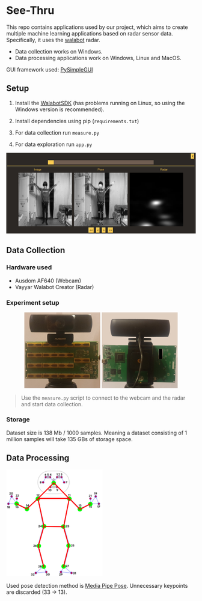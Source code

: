 # See-Thru

This repo contains applications used by our project, which aims to create multiple machine learning applications based on radar sensor data. Specifically, it uses the [walabot](https://walabot.com/makers) radar.

* Data collection works on Windows.
* Data processing applications work on Windows, Linux and MacOS.

GUI framework used: [PySimpleGUI](https://github.com/PySimpleGUI/PySimpleGUI)

## Setup

1. Install the [WalabotSDK](https://walabot.com/getting-started) (has problems running on Linux, so using the Windows version is recommended).

2. Install dependencies using pip (`requirements.txt`)

3. For data collection run `measure.py`

4. For data exploration run `app.py`  

<img src="./res/app.png">

## Data Collection

### Hardware used

- Ausdom AF640 (Webcam)
- Vayyar Walabot Creator (Radar)

### Experiment setup

<center>
    <img src="./res/setup_1.png" width=40%>
    <img src="./res/setup_2.png" width=40%>
</center>

> Use the `measure.py` script to connect to the webcam and the radar and start data collection. 

### Storage

Dataset size is 138 Mb / 1000 samples. Meaning a dataset consisting of 1 million samples will take 135 GBs of storage space.

## Data Processing

<img src="./res/pose.png" width=256px>

Used pose detection method is [Media Pipe Pose](https://google.github.io/mediapipe/solutions/pose.html). Unnecessary keypoints are discarded (33 -> 13).